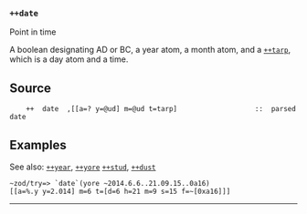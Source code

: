 ### `++date`

Point in time

A boolean designating AD or BC, a year atom, a month
atom, and a [`++tarp`](), which is a day atom and a time.

Source
------

        ++  date  ,[[a=? y=@ud] m=@ud t=tarp]                   ::  parsed date

Examples
--------

See also: [`++year`](), [`++yore`]() [`++stud`](), [`++dust`]()

    ~zod/try=> `date`(yore ~2014.6.6..21.09.15..0a16)
    [[a=%.y y=2.014] m=6 t=[d=6 h=21 m=9 s=15 f=~[0xa16]]]


***
